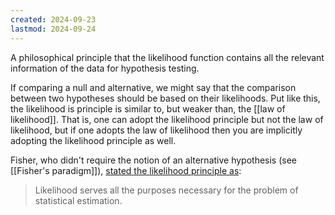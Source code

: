 ```yaml
---
created: 2024-09-23
lastmod: 2024-09-24
---
```

A philosophical principle that the likelihood function contains all the relevant information of the data for hypothesis testing. 

If comparing a null and alternative, we might say that the comparison between two hypotheses should be based on their likelihoods. Put like this, the likelihood is principle is similar to, but weaker than, the [[law of likelihood]]. That is, one can adopt the likelihood principle but not the law of likelihood, but if one adopts the law of likelihood then you are implicitly adopting the likelihood principle as well. 

Fisher, who didn't require the notion of an alternative hypothesis (see [[Fisher's paradigm]]), [stated the likelihood principle as](https://www.cambridge.org/core/services/aop-cambridge-core/content/view/7A05FB68C83B36C0E91D42C76AB177D4/S0305004100009580a.pdf/theory_of_statistical_estimation.pdf): 

> Likelihood serves all the purposes necessary for the problem of statistical estimation.